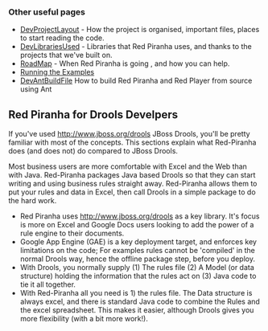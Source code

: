 ### Other useful pages ###

  * [DevProjectLayout](DevProjectLayout.md) - How the project is organised, important files, places to start reading the code.
  * [DevLibrariesUsed](DevLibrariesUsed.md) - Libraries that Red Piranha uses, and thanks to the projects that we've built on.
  * [RoadMap](RoadMap.md) - When Red Piranha is going , and how you can help.
  * [Running the Examples](RedPiranhaExamples.md)
  * [DevAntBuildFile](DevAntBuildFile.md) How to build Red Piranha and Red Player from source using Ant


## Red Piranha for Drools Develpers ##

If you've used http://www.jboss.org/drools JBoss Drools, you'll be pretty familiar with most of the concepts. This sections explain what Red-Piranha does (and does not) do compared to JBoss Drools.

Most business users are more comfortable with Excel and the Web than with Java. Red-Piranha packages Java based Drools so that they can start writing and using business rules straight away. Red-Piranha allows them to put your rules and data in Excel, then call Drools in a simple package to do the hard work.


  * Red Piranha uses http://www.jboss.org/drools as a key library. It's focus is more on Excel and Google Docs users looking to add the power of a rule engine to their documents.
  * Google App Engine (GAE) is a key deployment target, and enforces key limitations on the code; For examples rules cannot be 'compiled' in the normal Drools way, hence the offline package step, before you deploy.
  * With Drools, you normally supply (1) The rules file (2) A Model (or data structure) holding the information that the rules act on (3) Java code to tie it all together.
  * With Red-Piranha all you need is 1) the rules file. The Data structure is always excel, and there is standard Java code to combine the Rules and the excel spreadsheet. This makes it easier, although Drools gives you more flexibility (with a bit more work!).








<br /><br /><br /><br /><br /><br /><br /><br /><br /><br /><br /><br /><br /><br /><br />